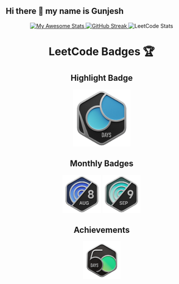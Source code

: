 ## Hi there 👋 my name is Gunjesh

<div align="center">

  <!-- GitHub Stats -->
  <a href="https://git.io/awesome-stats-card">
    <img src="https://awesome-github-stats.azurewebsites.net/user-stats/gunjesh843?cardType=github&theme=github-dark&preferLogin=false&Background=00000000&Border=00000000" alt="My Awesome Stats" />
  </a>

  <!-- GitHub Streak -->
  <a href="https://git.io/streak-stats">
    <img src="https://github-readme-streak-stats.herokuapp.com?user=gunjesh843&theme=transparent&hide_border=true" alt="GitHub Streak" />
  </a>

  <!-- LeetCode Stats -->
  <img src="https://leetcard.jacoblin.cool/gunjesh843?theme=transparent&font=Chakra%20Petch&ext=heatmap" alt="LeetCode Stats" />

  <!-- Custom GIFs with different sizes -->
  # LeetCode Badges 🏆

<div align="center">

  <!-- Highlight Badge Slot -->
  ## Highlight Badge
  <img src="2024-100.gif" width="150" alt="Highlight Badge" />

  <!-- Monthly Badges Slot -->
  ## Monthly Badges
  <div>
      <img src="2024-08.gif" width="100" alt="Monthly Badge 1" />
      <img src="2024-09.gif" width="100" alt="Monthly Badge 2" />
      <!-- Add more monthly badges as needed -->
  </div>

  <!-- Achievements Slot -->
  ## Achievements
  <div>
      <img src="2024-50.gif" width="100" alt="Achievement Badge 1" />
      <!-- Add more achievement badges as needed -->
  </div>

</div>
